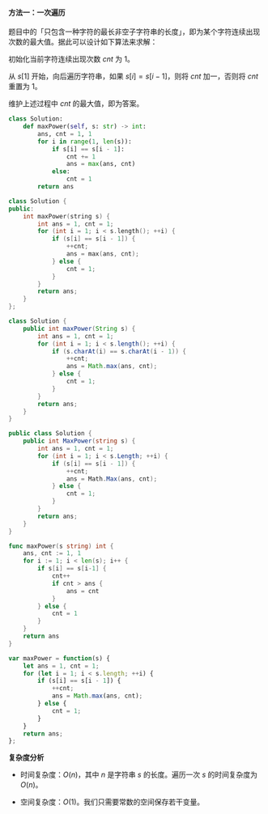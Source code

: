 #### 方法一：一次遍历

题目中的「只包含一种字符的最长非空子字符串的长度」，即为某个字符连续出现次数的最大值。据此可以设计如下算法来求解：

初始化当前字符连续出现次数 $\textit{cnt}$ 为 $1$。

从 $s[1]$ 开始，向后遍历字符串，如果 $s[i]=s[i-1]$，则将 $\textit{cnt}$ 加一，否则将 $\textit{cnt}$ 重置为 $1$。

维护上述过程中 $\textit{cnt}$ 的最大值，即为答案。

```Python [sol1-Python3]
class Solution:
    def maxPower(self, s: str) -> int:
        ans, cnt = 1, 1
        for i in range(1, len(s)):
            if s[i] == s[i - 1]:
                cnt += 1
                ans = max(ans, cnt)
            else:
                cnt = 1
        return ans
```

```C++ [sol1-C++]
class Solution {
public:
    int maxPower(string s) {
        int ans = 1, cnt = 1;
        for (int i = 1; i < s.length(); ++i) {
            if (s[i] == s[i - 1]) {
                ++cnt;
                ans = max(ans, cnt);
            } else {
                cnt = 1;
            }
        }
        return ans;
    }
};
```

```Java [sol1-Java]
class Solution {
    public int maxPower(String s) {
        int ans = 1, cnt = 1;
        for (int i = 1; i < s.length(); ++i) {
            if (s.charAt(i) == s.charAt(i - 1)) {
                ++cnt;
                ans = Math.max(ans, cnt);
            } else {
                cnt = 1;
            }
        }
        return ans;
    }
}
```

```C# [sol1-C#]
public class Solution {
    public int MaxPower(string s) {
        int ans = 1, cnt = 1;
        for (int i = 1; i < s.Length; ++i) {
            if (s[i] == s[i - 1]) {
                ++cnt;
                ans = Math.Max(ans, cnt);
            } else {
                cnt = 1;
            }
        }
        return ans;
    }
}
```

```go [sol1-Golang]
func maxPower(s string) int {
    ans, cnt := 1, 1
    for i := 1; i < len(s); i++ {
        if s[i] == s[i-1] {
            cnt++
            if cnt > ans {
                ans = cnt
            }
        } else {
            cnt = 1
        }
    }
    return ans
}
```

```JavaScript [sol1-JavaScript]
var maxPower = function(s) {
    let ans = 1, cnt = 1;
    for (let i = 1; i < s.length; ++i) {
        if (s[i] == s[i - 1]) {
            ++cnt;
            ans = Math.max(ans, cnt);
        } else {
            cnt = 1;
        }
    }
    return ans;
};
```

**复杂度分析**

- 时间复杂度：$O(n)$，其中 $n$ 是字符串 $s$ 的长度。遍历一次 $s$ 的时间复杂度为 $O(n)$。

- 空间复杂度：$O(1)$。我们只需要常数的空间保存若干变量。